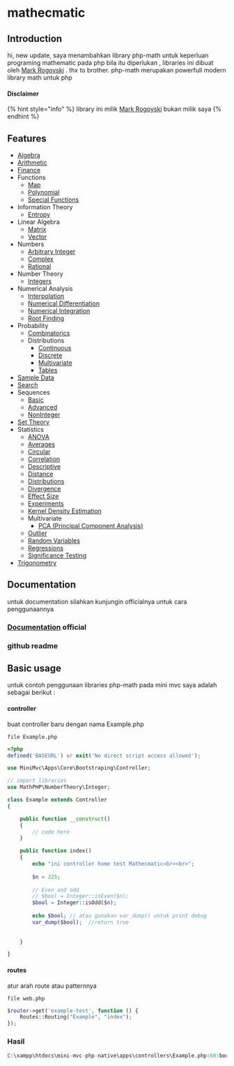 # mathecmatic

## Introduction

hi, new update, saya menambahkan library php-math untuk keperluan programing mathematic pada php bila itu diperlukan , libraries ini dibuat oleh [Mark Rogoyski](https://github.com/markrogoyski) . thx to brother.  php-math merupakan powerfull modern library math untuk php



#### Disclaimer

{% hint style="info" %}
library ini milik [Mark Rogoyski](https://github.com/markrogoyski/math-php) bukan milik saya
{% endhint %}

## Features

* [Algebra](https://github.com/markrogoyski/math-php#algebra)
* [Arithmetic](https://github.com/markrogoyski/math-php#arithmetic)
* [Finance](https://github.com/markrogoyski/math-php#finance)
* Functions
  * [Map](https://github.com/markrogoyski/math-php#functions---map---single-array)
  * [Polynomial](https://github.com/markrogoyski/math-php#functions---polynomial)
  * [Special Functions](https://github.com/markrogoyski/math-php#functions---special-functions)
* Information Theory
  * [Entropy](https://github.com/markrogoyski/math-php#information-theory---entropy)
* Linear Algebra
  * [Matrix](https://github.com/markrogoyski/math-php#linear-algebra---matrix)
  * [Vector](https://github.com/markrogoyski/math-php#linear-algebra---vector)
* Numbers
  * [Arbitrary Integer](https://github.com/markrogoyski/math-php#number---arbitrary-length-integers)
  * [Complex](https://github.com/markrogoyski/math-php#number---complex-numbers)
  * [Rational](https://github.com/markrogoyski/math-php#number---rational-numbers)
* Number Theory
  * [Integers](https://github.com/markrogoyski/math-php#number-theory---integers)
* Numerical Analysis
  * [Interpolation](https://github.com/markrogoyski/math-php#numerical-analysis---interpolation)
  * [Numerical Differentiation](https://github.com/markrogoyski/math-php#numerical-analysis---numerical-differentiation)
  * [Numerical Integration](https://github.com/markrogoyski/math-php#numerical-analysis---numerical-integration)
  * [Root Finding](https://github.com/markrogoyski/math-php#numerical-analysis---root-finding)
* Probability
  * [Combinatorics](https://github.com/markrogoyski/math-php#probability---combinatorics)
  * Distributions
    * [Continuous](https://github.com/markrogoyski/math-php#probability---continuous-distributions)
    * [Discrete](https://github.com/markrogoyski/math-php#probability---discrete-distributions)
    * [Multivariate](https://github.com/markrogoyski/math-php#probability---multivariate-distributions)
    * [Tables](https://github.com/markrogoyski/math-php#probability---distribution-tables)
* [Sample Data](https://github.com/markrogoyski/math-php#sample-data)
* [Search](https://github.com/markrogoyski/math-php#search)
* Sequences
  * [Basic](https://github.com/markrogoyski/math-php#sequences---basic)
  * [Advanced](https://github.com/markrogoyski/math-php#sequences---advanced)
  * [NonInteger](https://github.com/markrogoyski/math-php#sequences---non-integer)
* [Set Theory](https://github.com/markrogoyski/math-php#set-theory)
* Statistics
  * [ANOVA](https://github.com/markrogoyski/math-php#statistics---anova)
  * [Averages](https://github.com/markrogoyski/math-php#statistics---averages)
  * [Circular](https://github.com/markrogoyski/math-php#statistics---circular)
  * [Correlation](https://github.com/markrogoyski/math-php#statistics---correlation)
  * [Descriptive](https://github.com/markrogoyski/math-php#statistics---descriptive)
  * [Distance](https://github.com/markrogoyski/math-php#statistics---distance)
  * [Distributions](https://github.com/markrogoyski/math-php#statistics---distributions)
  * [Divergence](https://github.com/markrogoyski/math-php#statistics---divergence)
  * [Effect Size](https://github.com/markrogoyski/math-php#statistics---effect-size)
  * [Experiments](https://github.com/markrogoyski/math-php#statistics---experiments)
  * [Kernel Density Estimation](https://github.com/markrogoyski/math-php#statistics---kernel-density-estimation)
  * Multivariate
    * [PCA (Principal Component Analysis)](https://github.com/markrogoyski/math-php#statistics---multivariate---principal-component-analysis)
  * [Outlier](https://github.com/markrogoyski/math-php#statistics---outlier)
  * [Random Variables](https://github.com/markrogoyski/math-php#statistics---random-variables)
  * [Regressions](https://github.com/markrogoyski/math-php#statistics---regressions)
  * [Significance Testing](https://github.com/markrogoyski/math-php#statistics---significance-testing)
* [Trigonometry](https://github.com/markrogoyski/math-php#trigonometry)



## Documentation

untuk documentation silahkan kunjungin officialnya untuk cara penggunaannya&#x20;

### [Documentation](https://github.com/markrogoyski/math-php) official&#x20;

### github readme



## Basic usage

untuk contoh penggunaan libraries php-math pada mini mvc saya adalah sebagai berikut :&#x20;

#### controller

buat controller baru dengan nama Example.php

`file Example.php`

```php
<?php
defined('BASEURL') or exit('No direct script access allowed');

use MiniMvc\Apps\Core\Bootstraping\Controller;

// import libraries
use MathPHP\NumberTheory\Integer;

class Example extends Controller
{

	public function __construct()
	{
		// code here
	}

	public function index()
	{
		echo "ini controller home test Mathecmatic<br><br>";
		
		$n = 225;
		
		// Even and odd
		// $bool = Integer::isEven($n);
		$bool = Integer::isOdd($n);
		
		echo $bool; // atau gunakan var_dump() untuk print debug
		var_dump($bool);  //return true
		
		
	}

}
```

#### routes

atur arah route atau patternnya

`file web.php`

```php
$router->get('example-test', function () {
	Routes::Routing("Example", "index");
});
```

### Hasil

```php
C:\xampp\htdocs\mini-mvc-php-native\apps\controllers\Example.php:60:boolean true
```





